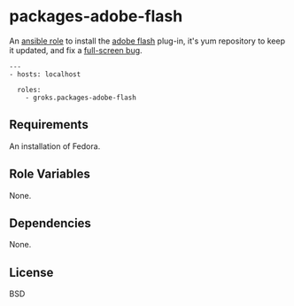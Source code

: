 packages-adobe-flash
========

An [ansible role](https://galaxy.ansibleworks.com/) to install the
[adobe flash](https://fedoraproject.org/wiki/Flash) plug-in, it's yum repository
to keep it updated, and fix a
[full-screen bug](https://support.mozilla.org/en-US/kb/flash-video-wont-play-full-screen).

    ---
    - hosts: localhost

      roles:
        - groks.packages-adobe-flash

Requirements
------------

An installation of Fedora.

Role Variables
--------------

None.

Dependencies
------------

None.

License
-------

BSD
